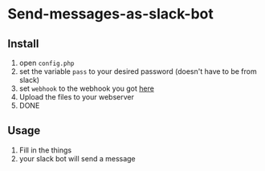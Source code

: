 # Send-messages-as-slack-bot
## Install
1. open `config.php`
2. set the variable `pass` to your desired password (doesn't have to be from slack)
3. set `webhook` to the webhook you got [here](//my.slack.com/apps/A0F7XDUAZ-incoming-webhooks)
4. Upload the files to your webserver
5. DONE

## Usage
1. Fill in the things
2. your slack bot will send a message
